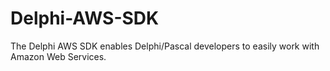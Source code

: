 Delphi-AWS-SDK
==============

The Delphi AWS SDK enables Delphi/Pascal developers to easily work with Amazon Web Services.
